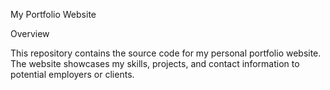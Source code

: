 My Portfolio Website

Overview

This repository contains the source code for my personal portfolio website. The website showcases my skills, projects, and contact information to potential employers or clients.
